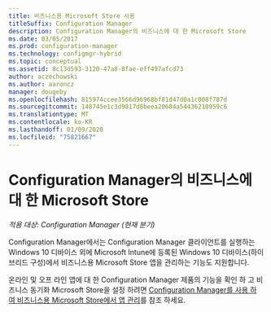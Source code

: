 ```yaml
---
title: 비즈니스용 Microsoft Store 사용
titleSuffix: Configuration Manager
description: Configuration Manager의 비즈니스에 대 한 Microsoft Store
ms.date: 03/05/2017
ms.prod: configuration-manager
ms.technology: configmgr-hybrid
ms.topic: conceptual
ms.assetid: 8c13d593-3120-47a8-8fae-eff497afcd73
author: aczechowski
ms.author: aaroncz
manager: dougeby
ms.openlocfilehash: 815974ccee3566d96968bf81d47d0a1c008f787d
ms.sourcegitcommit: 148745e1c3d9817d8beea20684a54436210959c6
ms.translationtype: MT
ms.contentlocale: ko-KR
ms.lasthandoff: 01/09/2020
ms.locfileid: "75821667"
---
```

# <a name="microsoft-store-for-business-in-configuration-manager"></a>Configuration Manager의 비즈니스에 대 한 Microsoft Store

*적용 대상: Configuration Manager (현재 분기)*

Configuration Manager에서는 Configuration Manager 클라이언트를 실행하는 Windows 10 디바이스 외에 Microsoft Intune에 등록된 Windows 10 디바이스(하이브리드 구성)에서 비즈니스용 Microsoft Store 앱을 관리하는 기능도 지원합니다.

온라인 및 오프 라인 앱에 대 한 Configuration Manager 제품의 기능을 확인 하 고 비즈니스 동기화 Microsoft Store을 설정 하려면 [Configuration Manager를 사용 하 여 비즈니스용 Microsoft Store에서 앱 관리](../../apps/deploy-use/manage-apps-from-the-windows-store-for-business.md)를 참조 하세요.
